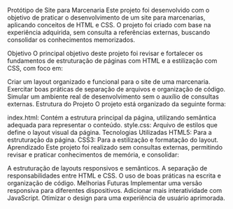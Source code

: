 Protótipo de Site para Marcenaria
Este projeto foi desenvolvido com o objetivo de praticar o desenvolvimento de um site para marcenarias, aplicando conceitos de HTML e CSS. O projeto foi criado com base na experiência adquirida, sem consulta a referências externas, buscando consolidar os conhecimentos memorizados.

Objetivo
O principal objetivo deste projeto foi revisar e fortalecer os fundamentos de estruturação de páginas com HTML e a estilização com CSS, com foco em:

Criar um layout organizado e funcional para o site de uma marcenaria.
Exercitar boas práticas de separação de arquivos e organização de código.
Simular um ambiente real de desenvolvimento sem o auxílio de consultas externas.
Estrutura do Projeto
O projeto está organizado da seguinte forma:

index.html: Contém a estrutura principal da página, utilizando semântica adequada para representar o conteúdo.
style.css: Arquivo de estilos que define o layout visual da página.
Tecnologias Utilizadas
HTML5: Para a estruturação da página.
CSS3: Para a estilização e formatação do layout.
Aprendizado
Este projeto foi realizado sem consultas externas, permitindo revisar e praticar conhecimentos de memória, e consolidar:

A estruturação de layouts responsivos e semânticos.
A separação de responsabilidades entre HTML e CSS.
O uso de boas práticas na escrita e organização de código.
Melhorias Futuras
Implementar uma versão responsiva para diferentes dispositivos.
Adicionar mais interatividade com JavaScript.
Otimizar o design para uma experiência de usuário aprimorada.

